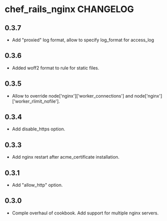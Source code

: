 chef_rails_nginx CHANGELOG
======================

0.3.7
-----
- Add "proxied" log format, allow to specify log_format for access_log

0.3.6
-----
- Added woff2 format to rule for static files.

0.3.5
-----
- Allow to override node['nginx']['worker_connections'] and node['nginx']['worker_rlimit_nofile'].

0.3.4
-----
- Add disable_https option.

0.3.3
-----
- Add nginx restart after acme_certificate installation.

0.3.1
-----
- Add "allow_http" option.

0.3.0
-----
- Comple overhaul of cookbook. Add support for multiple nginx servers.
